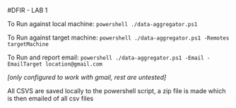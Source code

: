 #DFIR - LAB 1

To Run against local machine: `powershell ./data-aggregator.ps1`

To Run against target machine: `powershell ./data-aggregator.ps1 -Remotes targetMachine`

To Run and report email: `powershell ./data-aggregator.ps1 -Email -EmailTarget location@gmail.com`

_[only configured to work with gmail, rest are untested]_


All CSVS are saved locally to the powershell script, a zip file is made which is then emailed of all csv files
